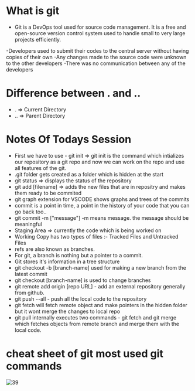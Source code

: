 # What is git

- Git is a DevOps tool used for source code management. It is a free and open-source version control system used to handle small to very large projects efficiently.

-Developers used to submit their codes to the central server without having copies of their own
-Any changes made to the source code were unknown to the other developers
-There was no communication between any of the developers

# Difference between . and ..

- . => Current Directory
- .. => Parent Directory

# Notes Of Todays Session

- First we have to use - git init => git init is the command which intializes our repository as a git repo and now we can work on the repo and use all features of the git.
- .git folder gets created as a folder which is hidden at the start
- git status => displays the status of the repository
- git add [filename] => adds the new files that are in repositry and makes them ready to be commited
- git graph extension for VSCODE shows graphs and trees of the commits
- commit is a point in time, a point in the history of your code that you can go back too..
- git commit -m ["message"] -m means message. the message should be meaningful
- Staging Area => currently the code which is being worked on
- Working Copy has two types of files :- Tracked Files and Untracked Files
- refs are also known as branches.
- For git, a branch is nothing but a pointer to a commit.
- Git stores it's information in a tree structure
- git checkout -b [branch-name] used for making a new branch from the latest commit
- git checkout [branch-name] is used to change branches
- git remote add origin [repo URL] - add an external repository generally from github.
- git push --all - push all the local code to the repository
- git fetch will fetch remote object and make pointers in the hidden folder but it wont merge the changes to local repo
- git pull internally executes two commands - git fetch and git merge which fetches objects from remote branch and merge them with the local code.


# cheat sheet of git most used git commands
![39](https://user-images.githubusercontent.com/80661803/177531790-67536d16-9044-431f-ae0e-4606c25e6b92.png)

